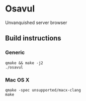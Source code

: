 # Osavul

Unvanquished server browser

## Build instructions
### Generic
```
qmake && make -j2
./osavul
```

### Mac OS X
```
qmake -spec unsupported/macx-clang
make
```